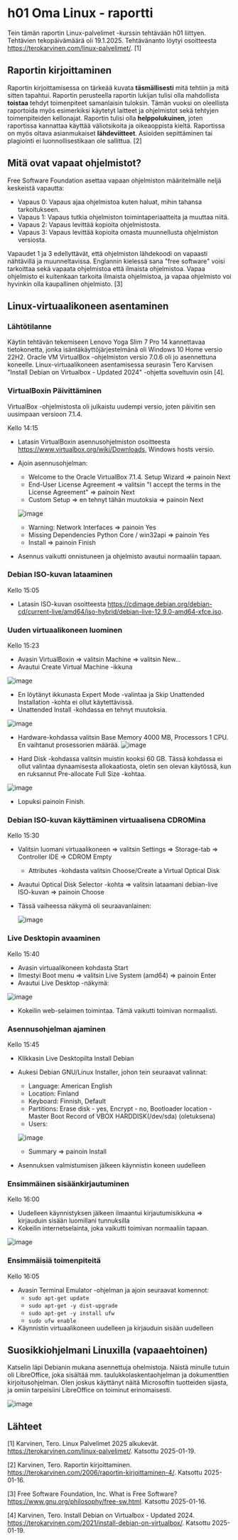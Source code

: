 # h01 Oma Linux - raportti

Tein tämän raportin Linux-palvelimet -kurssin tehtävään h01 liittyen. Tehtävien tekopäivämäärä oli 19.1.2025. Tehtävänanto löytyi osoitteesta https://terokarvinen.com/linux-palvelimet/. [1]

## Raportin kirjoittaminen

Raportin kirjoittamisessa on tärkeää kuvata **täsmällisesti** mitä tehtiin ja mitä sitten tapahtui. Raportin perusteella raportin lukijan tulisi olla mahdollista **toistaa** tehdyt toimenpiteet samanlaisin tuloksin. Tämän vuoksi on oleellista raportoida myös esimerkiksi käytetyt laitteet ja ohjelmistot sekä tehtyjen toimenpiteiden kellonajat. Raportin tulisi olla **helppolukuinen**, joten raportissa kannattaa käyttää väliotsikoita ja oikeaoppista kieltä. Raportissa on myös oltava asianmukaiset **lähdeviitteet**. Asioiden sepittäminen tai plagiointi ei luonnollisestikaan ole sallittua. [2]

## Mitä ovat vapaat ohjelmistot?

Free Software Foundation asettaa vapaan ohjelmiston määritelmälle neljä keskeistä vapautta:
* Vapaus 0: Vapaus ajaa ohjelmistoa kuten haluat, mihin tahansa tarkoitukseen.
* Vapaus 1: Vapaus tutkia ohjelmiston toimintaperiaatteita ja muuttaa niitä.
* Vapaus 2: Vapaus levittää kopioita ohjelmistosta.
* Vapaus 3: Vapaus levittää kopioita omasta muunnellusta ohjelmiston versiosta.

Vapaudet 1 ja 3 edellyttävät, että ohjelmiston lähdekoodi on vapaasti nähtävillä ja muunneltavissa. Englannin kielessä sana "free software" voisi tarkoittaa sekä vapaata ohjelmistoa että ilmaista ohjelmistoa. Vapaa ohjelmisto ei kuitenkaan tarkoita ilmaista ohjelmistoa, ja vapaa ohjelmisto voi hyvinkin olla kaupallinen ohjelmisto. [3]

## Linux-virtuaalikoneen asentaminen

### Lähtötilanne

Käytin tehtävän tekemiseen Lenovo Yoga Slim 7 Pro 14 kannettavaa tietokonetta, jonka isäntäkäyttöjärjestelmänä oli Windows 10 Home versio 22H2. Oracle VM VirtualBox -ohjelmiston versio 7.0.6 oli jo asennettuna koneelle. Linux-virtuaalikoneen asentamisessa seurasin Tero Karvisen "Install Debian on Virtualbox - Updated 2024" -ohjetta soveltuvin osin [4].

### VirtualBoxin Päivittäminen

VirtualBox -ohjelmistosta oli julkaistu uudempi versio, joten päivitin sen uusimpaan versioon 7.1.4.

Kello 14:15
* Latasin VirtualBoxin asennusohjelmiston osoitteesta https://www.virtualbox.org/wiki/Downloads, Windows hosts versio.
* Ajoin asennusohjelman:
  * Welcome to the Oracle VirtualBox 7.1.4. Setup Wizard => painoin Next
  * End-User License Agreement => valitsin "I accept the terms in the License Agreement" => painoin Next
  * Custom Setup => en tehnyt tähän muutoksia => painoin Next
  
  ![image](https://github.com/user-attachments/assets/5e0fb003-0364-4163-9533-6a33f4f8db48)

  * Warning: Network Interfaces => painoin Yes
  * Missing Dependencies Python Core / win32api => painoin Yes
  * Install => painoin Finish
* Asennus vaikutti onnistuneen ja ohjelmisto avautui normaaliin tapaan.

### Debian ISO-kuvan lataaminen

Kello 15:05
* Latasin ISO-kuvan osoitteesta https://cdimage.debian.org/debian-cd/current-live/amd64/iso-hybrid/debian-live-12.9.0-amd64-xfce.iso.

### Uuden virtuaalikoneen luominen

Kello 15:23
* Avasin VirtualBoxin => valitsin Machine => valitsin New...
* Avautui Create Virtual Machine -ikkuna

![image](https://github.com/user-attachments/assets/b490689f-0b67-4541-ad92-bb3829ba13e9)

  * En löytänyt ikkunasta Expert Mode -valintaa ja Skip Unattended Installation -kohta ei ollut käytettävissä.
  * Unattended Install -kohdassa en tehnyt muutoksia.
  
  ![image](https://github.com/user-attachments/assets/3cdc5df5-e228-4d82-99b4-b323623ed923)

  * Hardware-kohdassa valitsin Base Memory 4000 MB, Processors 1 CPU. En vaihtanut prosessorien määrää.
  ![image](https://github.com/user-attachments/assets/cfaae6cc-cf70-448d-962a-277bcab4c4e1)

  * Hard Disk -kohdassa valitsin muistin kooksi 60 GB. Tässä kohdassa ei ollut valintaa dynaamisesta allokaatiosta, oletin sen olevan käytössä, kun en ruksannut Pre-allocate Full Size -kohtaa.

  ![image](https://github.com/user-attachments/assets/2cdc7df3-de04-4c21-98ce-8f4a0d3e0f51)

* Lopuksi painoin Finish.

### Debian ISO-kuvan käyttäminen virtuaalisena CDROMina

Kello 15:30
* Valitsin luomani virtuaalikoneen => valitsin Settings => Storage-tab => Controller IDE => CDROM Empty
  * Attributes -kohdasta valitsin Choose/Create a Virtual Optical Disk
* Avautui Optical Disk Selector -kohta => valitsin lataamani debian-live ISO-kuvan => painoin Choose
* Tässä vaiheessa näkymä oli seuraavanlainen:

  ![image](https://github.com/user-attachments/assets/65808921-0373-4edf-bc60-c581590833ed)

### Live Desktopin avaaminen

Kello 15:40
* Avasin virtuaalikoneen kohdasta Start
* Ilmestyi Boot menu => valitsin Live System (amd64) => painoin Enter
* Avautui Live Desktop -näkymä:

![image](https://github.com/user-attachments/assets/87c5015a-3efd-472b-9d78-8d06f6b6d08b)

* Kokeilin web-selaimen toimintaa. Tämä vaikutti toimivan normaalisti.

### Asennusohjelman ajaminen

Kello 15:45
* Klikkasin Live Desktopilta Install Debian
* Aukesi Debian GNU/Linux Installer, johon tein seuraavat valinnat:
  * Language: American English
  * Location: Finland
  * Keyboard: Finnish, Default
  * Partitions: Erase disk - yes, Encrypt - no, Bootloader location - Master Boot Record of VBOX HARDDISK(/dev/sda) (oletuksena)
  * Users:
  
  ![image](https://github.com/user-attachments/assets/592d61fd-3d38-43fa-9fb4-07860ce9056e)

  * Summary => painoin Install
* Asennuksen valmistumisen jälkeen käynnistin koneen uudelleen

### Ensimmäinen sisäänkirjautuminen
Kello 16:00
* Uudelleen käynnistyksen jälkeen ilmaantui kirjautumisikkuna => kirjauduin sisään luomillani tunnuksilla
* Kokeilin internetselainta, joka vaikutti toimivan normaaliin tapaan.

![image](https://github.com/user-attachments/assets/76c7c7a1-fc37-4fe6-a563-2789a3743950)

### Ensimmäisiä toimenpiteitä
Kello 16:05
* Avasin Terminal Emulator -ohjelman ja ajoin seuraavat komennot:
  * `sudo apt-get update`
  * `sudo apt-get -y dist-upgrade`
  * `sudo apt-get -y install ufw`
  * `sudo ufw enable`
* Käynnistin virtuaalikoneen uudelleen ja kirjauduin sisään uudelleen

## Suosikkiohjelmani Linuxilla (vapaaehtoinen)

Katselin läpi Debianin mukana asennettuja ohelmistoja. Näistä minulle tutuin oli LibreOffice, joka sisältää mm. taulukkolaskentaohjelman ja dokumenttien kirjoitusohjelman. Olen joskus käyttänyt näitä Microsoftin tuotteiden sijasta, ja omiin tarpeisiini LibreOffice on toiminut erinomaisesti.

![image](https://github.com/user-attachments/assets/a2da6e41-935e-4348-b8fd-919ee90e4bed)


## Lähteet

[1] Karvinen, Tero. Linux Palvelimet 2025 alkukevät. https://terokarvinen.com/linux-palvelimet/. Katsottu 2025-01-19.

[2] Karvinen, Tero. Raportin kirjoittaminen. https://terokarvinen.com/2006/raportin-kirjoittaminen-4/. Katsottu 2025-01-16.

[3] Free Software Foundation, Inc. What is Free Software? https://www.gnu.org/philosophy/free-sw.html. Katsottu 2025-01-16.

[4] Karvinen, Tero. Install Debian on Virtualbox - Updated 2024. https://terokarvinen.com/2021/install-debian-on-virtualbox/. Katsottu 2025-01-19.
